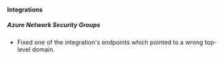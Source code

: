 
#### Integrations

##### Azure Network Security Groups

- Fixed one of the integration's endpoints which pointed to a wrong top-level domain.

